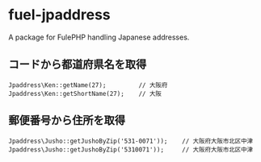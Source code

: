 fuel-jpaddress
==============

A package for FulePHP handling Japanese addresses.

## コードから都道府県名を取得
    Jpaddress\Ken::getName(27);         // 大阪府
    Jpaddress\Ken::getShortName(27);    // 大阪

## 郵便番号から住所を取得
    Jpaddress\Jusho::getJushoByZip('531-0071'));    // 大阪府大阪市北区中津
    Jpaddress\Jusho::getJushoByZip('5310071'));     // 大阪府大阪市北区中津
